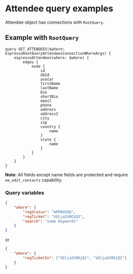 # Attendee query examples

Attendee object has connections with `RootQuery`.

## Example with `RootQuery`

```gql
query GET_ATTENDEES($where: EspressoRootQueryAttendeesConnectionWhereArgs) {
    espressoAttendees(where: $where) {
        edges {
            node {
                id
                dbId
                avatar
                firstName
                lastName
                bio
                shortBio
                email
                phone
                address
                address2
                city
                zip
                country {
                    name
                }
                state {
                    name
                }
            }
        }
    }
}
```

**Note:** All fields except name fields are protected and require `ee_edit_contacts` capability.

### Query variables

```json
{
    "where": {
        "regStatus": "APPROVED",
        "regTicket": "VGlja2V0OjQ3",
        "search": "some keywords"
    }
}
```

or

```json
{
    "where": {
        "regTicketIn": ["VGlja2V0OjQ1", "VGlja2V0OjQ2"]
    }
}
```

